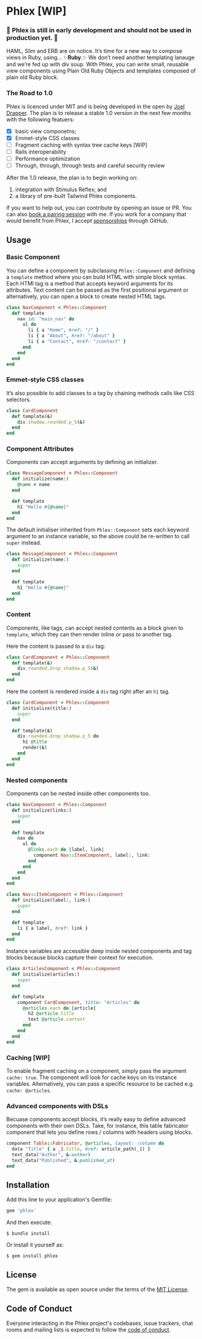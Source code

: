 # Phlex [WIP]

### 🚨 Phlex is still in early development and should not be used in production yet. 🚨

HAML, Slim and ERB are on notice. It’s time for a new way to compose views in Ruby, using... ✨**Ruby**.✨ We don’t need another templating lanauge and we’re fed up with div soup. With Phlex, you can write small, reusable view components using Plain Old Ruby Objects and templates composed of plain old Ruby block.

### The Road to 1.0

Phlex is licenced under MIT and is being developed in the open by [Joel Drapper](https://github.com/joeldrapper). The plan is to release a stable 1.0 version in the next few months with the following featuers:

- [x] basic view componetns;
- [x] Emmet-style CSS classes
- [ ] Fragment caching with syntax tree cache keys [WIP]
- [ ] Rails interoperability
- [ ] Performance optimization
- [ ] Through, through, through tests and careful security review

After the 1.0 release, the plan is to begin working on:
1. integration with Stimulus Reflex; and
2. a library of pre-built Tailwind Phlex components.

If you want to help out, you can contribute by opening an issue or PR. You can also [book a pairing session](https://savvycal.com/joeldrapper/pair) with me. If you work for a company that would benefit from Phlex, I accept [sponsorships](https://github.com/sponsors/joeldrapper) through GitHub.

## Usage

### Basic Component

You can define a component by subclassing `Phlex::Component` and defining a `template` method where you can build HTML with simple block syntax. Each HTMl tag is a method that accepts keyword arguments for its attributes. Text content can be passed as the first positional argument or alternatively, you can open a block to create nested HTML tags.

```ruby
class NavComponent < Phlex::Component
  def template
    nav id: "main_nav" do
      ul do
        li { a "Home", href: "/" }
        li { a "About", href: "/about" }
        li { a "Contact", href: "/contact" }
      end
    end
  end
end
```

### Emmet-style CSS classes

It’s also possible to add classes to a tag by chaining methods calls like CSS selectors.

```ruby
class CardComponent
  def template(&)
    div.shadow.rounded.p_5(&)
  end
end
```

### Component Attributes

Components can accept arguments by defining an initializer.

```ruby
class MessageComponent < Phlex::Component
  def initialize(name:)
    @name = name
  end

  def template
    h1 "Hello #{@name}"
  end
end
```

The default initialiser inherited from `Phlex::Component` sets each keyword argument to an instance variable, so the above could be re-written to call `super` instead.

```ruby
class MessageComponent < Phlex::Component
  def initialize(name:)
    super
  end

  def template
    h1 "Hello #{@name}"
  end
end
```

### Content

Components, like tags, can accept nested contents as a block given to `template`, which they can then render inline or pass to another tag.

Here the content is passed to a `div` tag:

```ruby
class CardComponent < Phlex::Component
  def template(&)
    div.rounded.drop_shadow.p_5(&)
  end
end
```

Here the content is rendered inside a `div` tag right after an `h1` tag.

```ruby
class CardComponent < Phlex::Component
  def initialize(title:)
    super
  end

  def template(&)
    div.rounded.drop_shadow.p_5 do
      h1 @title
      render(&)
    end
  end
end
```

### Nested components

Components can be nested inside other components too.

```ruby
class NavComponent < Phlex::Component
  def initialize(links:)
    super
  end

  def template
    nav do
      ul do
        @links.each do |label, link|
          component Nav::ItemComponent, label:, link:
        end
      end
    end
  end
end

class Nav::ItemComponent < Phlex::Component
  def initialize(label:, link:)
    super
  end

  def template
    li { a label, href: link }
  end
end
```

Instance variables are accessible deep inside nested components and tag blocks because blocks capture their context for execution.

```ruby
class ArticlesComponent < Phlex::Component
  def initialize(articles:)
    super
  end

  def template
    component CardComponent, title: "Articles" do
      @articles.each do |article|
        h2 @article.title
        text @article.content
      end
    end
  end
end
```

### Caching [WIP]

To enable fragment caching on a component, simply pass the argument `cache: true`. The component will look for cache keys on its instance variables. Alternatively, you can pass a specific resource to be cached e.g. `cache: @articles`.

### Advanced components with DSLs

Becuase components accept blocks, it’s really easy to define advanced components with their own DSLs. Take, for instance, this table fabricator component that lets you define rows / columns with headers using blocks. 

```ruby
component Table::Fabricator, @articles, layout: :column do
  data "Title" { a _1.title, href: article_path(_1) }
  text_data("Author", &:author)
  text_data("Published", &:published_at)
end
```

## Installation

Add this line to your application's Gemfile:

```ruby
gem 'phlex'
```

And then execute:

    $ bundle install

Or install it yourself as:

    $ gem install phlex



## License

The gem is available as open source under the terms of the [MIT License](https://opensource.org/licenses/MIT).

## Code of Conduct

Everyone interacting in the Phlex project's codebases, issue trackers, chat rooms and mailing lists is expected to follow the [code of conduct](https://github.com/[USERNAME]/phlex/blob/master/CODE_OF_CONDUCT.md).
